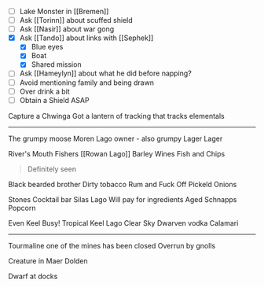 - [ ] Lake Monster in [[Bremen]]
- [ ] Ask [[Torinn]] about scuffed shield
- [ ] Ask [[Nasir]] about war gong
- [x] Ask [[Tando]] about links with [[Sephek]]
	- [x] Blue eyes
	- [x] Boat
	- [x] Shared mission
- [ ] Ask [[Hameylyn]] about what he did before napping?
- [ ] Avoid mentioning family and being drawn
- [ ] Over drink a bit
- [ ] Obtain a Shield ASAP

Capture a Chwinga
Got a lantern of tracking that tracks elementals

<hr>


The grumpy moose
	Moren Lago owner - also grumpy
	Lager
	Lager

River's Mouth
	Fishers
	[[Rowan Lago]]
	Barley Wines
	Fish and Chips
> Definitely seen 

Black bearded brother
	Dirty tobacco
	Rum and Fuck Off
	Pickeld Onions

Stones
	Cocktail bar
	Silas Lago
	Will pay for ingredients
	Aged Schnapps
	Popcorn

Even Keel
	Busy!
	Tropical
	Keel Lago
	Clear Sky Dwarven vodka
	Calamari

<hr>

Tourmaline one of the mines has been closed
Overrun by gnolls

Creature in Maer Dolden


Dwarf at docks



